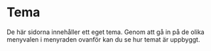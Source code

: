 Tema
======

De här sidorna innehåller ett eget tema. 
Genom att gå in på de olika menyvalen i menyraden ovanför kan du se hur temat är uppbyggt. 
